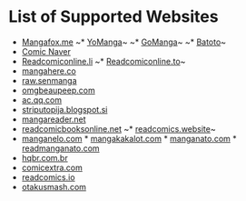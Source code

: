 # List of Supported Websites

* [Mangafox.me](http://fanfox.net/)
~* [YoManga](http://yomanga.co/)~
~* [GoManga](http://gomanga.co/)~
~* [Batoto](http://bato.to/)~
* [Comic Naver](http://comic.naver.com/index.nhn)
* [Readcomiconline.li](http://readcomiconline.li/)
~* [Readcomiconline.to](http://readcomiconline.to/)~
* [mangahere.co](http://mangahere.co/)
* [raw.senmanga](http://raw.senmanga.com/)
* [omgbeaupeep.com](http://www.omgbeaupeep.com/)
* [ac.qq.com](http://ac.qq.com)
* [striputopija.blogspot.si](http://striputopija.blogspot.si/)
* [mangareader.net](http://www.mangareader.net/)
* [readcomicbooksonline.net](http://readcomicbooksonline.net/)
~* [readcomics.website](http://www.readcomics.website/)~
* [manganelo.com](https://manganelo.com/) * [mangakakalot.com](https://mangakakalot.com/) * [manganato.com](https://manganato.com/) * [readmanganato.com](https://readmanganato.com/)
* [hqbr.com.br](https://hqbr.com.br/home)
* [comicextra.com](http://www.comicextra.com)
* [readcomics.io](https://www.readcomics.io/)
* [otakusmash.com](http://www.otakusmash.com/)
